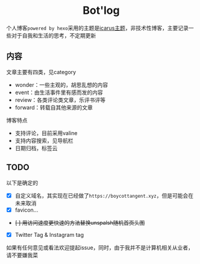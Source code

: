 <div style="text-align:center">

# Bot'log

</div>

个人博客`powered by hexo`采用的主题是[icarus主题](https://github.com/ppoffice/hexo-theme-icarus)，非技术性博客，主要记录一些对于自我和生活的思考，不定期更新

## 内容

文章主要有四类，见category
* wonder：一些主观的，胡思乱想的内容
* event：由生活事件里有感而发的内容
* review：各类评论类文章，乐评书评等
* forward：转载自其他来源的文章

博客特点
* 支持评论，目前采用valine
* 支持内容搜索，见导航栏
* 日期归档，标签云

## TODO

以下是确定的
- [x] 自定义域名，其实现在已经做了`https://boycottangent.xyz`，但是可能会在未来取消
- [x] favicon...
- ~~[ ] 用访问速度更快速的方法替换unspalsh随机首页头图~~
- [x] Twitter Tag & Instagram tag

如果有任何意见或看法欢迎提起issue，同时，由于我并不是计算机相关从业者，请不要嫌我菜